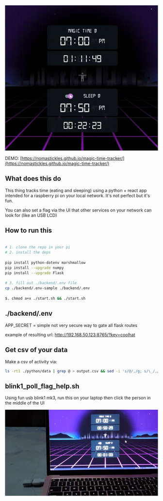 ![](media/demo_ui.gif)

DEMO: [https://nomastickles.github.io/magic-time-tracker/](https://nomastickles.github.io/magic-time-tracker/)

## What does this do

This thing tracks time (eating and sleeping) using a python + react app intended for a raspberry pi on your local network. It's not perfect but it's fun.

You can also set a flag via the UI that other services on your network can look for (like an USB LCD)

## How to run this

```sh

# 1. clone the repo in your pi
# 2. install the deps

pip install python-dotenv marshmallow
pip install --upgrade numpy
pip install --upgrade Flask

# 3. fill out ./backend/.env file
cp ./backend/.env-sample ./backend/.env

$. chmod a+x ./start.sh && ./start.sh

```

## ./backend/.env

APP_SECRET = simple not very secure way to gate all flask routes

example of resulting url:
http://192.168.50.123:8765/?key=coolhat

## Get csv of your data

Make a csv of activity via:

```sh
ls -rt1 ./python/data | grep @ > output.csv && sed -i 's/@/,/g; s/\_/,/g' output.csv && cat output.csv
```

## blink1_poll_flag_help.sh

Using fun usb blink1 mk3, run this on your laptop then click the person in the middle of the UI

![](media/demo_blink1.gif)
